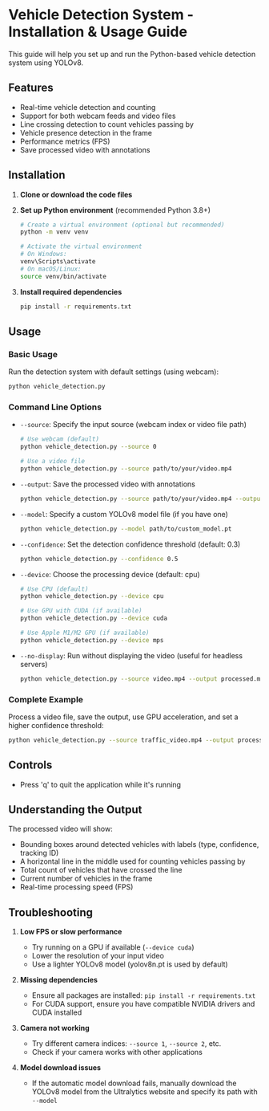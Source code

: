 # Vehicle Detection System - Installation & Usage Guide

This guide will help you set up and run the Python-based vehicle detection system using YOLOv8.

## Features

- Real-time vehicle detection and counting
- Support for both webcam feeds and video files
- Line crossing detection to count vehicles passing by
- Vehicle presence detection in the frame
- Performance metrics (FPS)
- Save processed video with annotations

## Installation

1. **Clone or download the code files**

2. **Set up Python environment** (recommended Python 3.8+)

   ```bash
   # Create a virtual environment (optional but recommended)
   python -m venv venv
   
   # Activate the virtual environment
   # On Windows:
   venv\Scripts\activate
   # On macOS/Linux:
   source venv/bin/activate
   ```

3. **Install required dependencies**

   ```bash
   pip install -r requirements.txt
   ```

## Usage

### Basic Usage

Run the detection system with default settings (using webcam):

```bash
python vehicle_detection.py
```

### Command Line Options

- `--source`: Specify the input source (webcam index or video file path)

  ```bash
  # Use webcam (default)
  python vehicle_detection.py --source 0
  
  # Use a video file
  python vehicle_detection.py --source path/to/your/video.mp4
  ```

- `--output`: Save the processed video with annotations

  ```bash
  python vehicle_detection.py --source path/to/your/video.mp4 --output output_video.mp4
  ```

- `--model`: Specify a custom YOLOv8 model file (if you have one)

  ```bash
  python vehicle_detection.py --model path/to/custom_model.pt
  ```

- `--confidence`: Set the detection confidence threshold (default: 0.3)

  ```bash
  python vehicle_detection.py --confidence 0.5
  ```

- `--device`: Choose the processing device (default: cpu)

  ```bash
  # Use CPU (default)
  python vehicle_detection.py --device cpu
  
  # Use GPU with CUDA (if available)
  python vehicle_detection.py --device cuda
  
  # Use Apple M1/M2 GPU (if available)
  python vehicle_detection.py --device mps
  ```

- `--no-display`: Run without displaying the video (useful for headless servers)

  ```bash
  python vehicle_detection.py --source video.mp4 --output processed.mp4 --no-display
  ```

### Complete Example

Process a video file, save the output, use GPU acceleration, and set a higher confidence threshold:

```bash
python vehicle_detection.py --source traffic_video.mp4 --output processed_traffic.mp4 --device cuda --confidence 0.4
```

## Controls

- Press 'q' to quit the application while it's running

## Understanding the Output

The processed video will show:

- Bounding boxes around detected vehicles with labels (type, confidence, tracking ID)
- A horizontal line in the middle used for counting vehicles passing by
- Total count of vehicles that have crossed the line
- Current number of vehicles in the frame
- Real-time processing speed (FPS)

## Troubleshooting

1. **Low FPS or slow performance**
   - Try running on a GPU if available (`--device cuda`)
   - Lower the resolution of your input video
   - Use a lighter YOLOv8 model (yolov8n.pt is used by default)

2. **Missing dependencies**
   - Ensure all packages are installed: `pip install -r requirements.txt`
   - For CUDA support, ensure you have compatible NVIDIA drivers and CUDA installed

3. **Camera not working**
   - Try different camera indices: `--source 1`, `--source 2`, etc.
   - Check if your camera works with other applications

4. **Model download issues**
   - If the automatic model download fails, manually download the YOLOv8 model from the Ultralytics website and specify its path with `--model`
